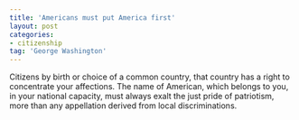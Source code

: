 ```yaml
---
title: 'Americans must put America first'
layout: post
categories:
- citizenship
tag: 'George Washington'
---
```


Citizens by birth or choice of a common country, that country has a right to concentrate your affections. The name of American, which belongs to you, in your national capacity, must always exalt the just pride of patriotism, more than any appellation derived from local discriminations.
